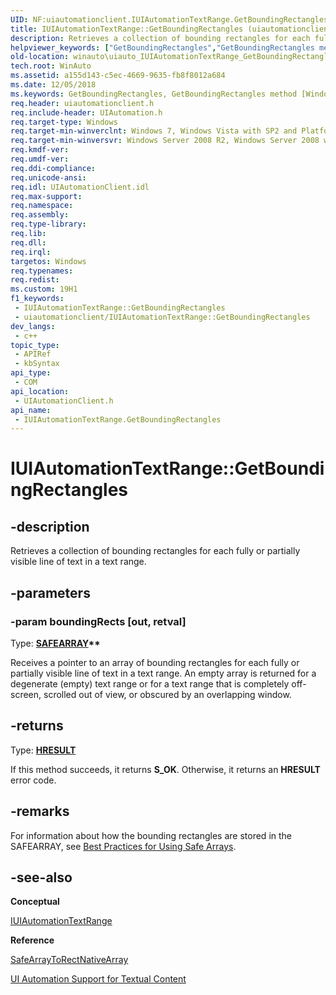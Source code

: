 ```yaml
---
UID: NF:uiautomationclient.IUIAutomationTextRange.GetBoundingRectangles
title: IUIAutomationTextRange::GetBoundingRectangles (uiautomationclient.h)
description: Retrieves a collection of bounding rectangles for each fully or partially visible line of text in a text range.
helpviewer_keywords: ["GetBoundingRectangles","GetBoundingRectangles method [Windows Accessibility]","GetBoundingRectangles method [Windows Accessibility]","IUIAutomationTextRange interface","IUIAutomationTextRange interface [Windows Accessibility]","GetBoundingRectangles method","IUIAutomationTextRange.GetBoundingRectangles","IUIAutomationTextRange::GetBoundingRectangles","uiauto.uiauto_IUIAutomationTextRange_GetBoundingRectangles","uiauto_IUIAutomationTextRange_GetBoundingRectangles","uiautomationclient/IUIAutomationTextRange::GetBoundingRectangles","winauto.uiauto_IUIAutomationTextRange_GetBoundingRectangles"]
old-location: winauto\uiauto_IUIAutomationTextRange_GetBoundingRectangles.htm
tech.root: WinAuto
ms.assetid: a155d143-c5ec-4669-9635-fb8f8012a684
ms.date: 12/05/2018
ms.keywords: GetBoundingRectangles, GetBoundingRectangles method [Windows Accessibility], GetBoundingRectangles method [Windows Accessibility],IUIAutomationTextRange interface, IUIAutomationTextRange interface [Windows Accessibility],GetBoundingRectangles method, IUIAutomationTextRange.GetBoundingRectangles, IUIAutomationTextRange::GetBoundingRectangles, uiauto.uiauto_IUIAutomationTextRange_GetBoundingRectangles, uiauto_IUIAutomationTextRange_GetBoundingRectangles, uiautomationclient/IUIAutomationTextRange::GetBoundingRectangles, winauto.uiauto_IUIAutomationTextRange_GetBoundingRectangles
req.header: uiautomationclient.h
req.include-header: UIAutomation.h
req.target-type: Windows
req.target-min-winverclnt: Windows 7, Windows Vista with SP2 and Platform Update for Windows Vista, Windows XP with SP3 and Platform Update for Windows Vista [desktop apps only]
req.target-min-winversvr: Windows Server 2008 R2, Windows Server 2008 with SP2 and Platform Update for Windows Server 2008, Windows Server 2003 with SP2 and Platform Update for Windows Server 2008 [desktop apps only]
req.kmdf-ver: 
req.umdf-ver: 
req.ddi-compliance: 
req.unicode-ansi: 
req.idl: UIAutomationClient.idl
req.max-support: 
req.namespace: 
req.assembly: 
req.type-library: 
req.lib: 
req.dll: 
req.irql: 
targetos: Windows
req.typenames: 
req.redist: 
ms.custom: 19H1
f1_keywords:
 - IUIAutomationTextRange::GetBoundingRectangles
 - uiautomationclient/IUIAutomationTextRange::GetBoundingRectangles
dev_langs:
 - c++
topic_type:
 - APIRef
 - kbSyntax
api_type:
 - COM
api_location:
 - UIAutomationClient.h
api_name:
 - IUIAutomationTextRange.GetBoundingRectangles
---
```


# IUIAutomationTextRange::GetBoundingRectangles


## -description

Retrieves a collection of bounding rectangles for each fully or partially visible line of text in a text range.

## -parameters

### -param boundingRects [out, retval]

Type: <b><a href="/windows/win32/api/oaidl/ns-oaidl-safearray">SAFEARRAY</a>**</b>

Receives a pointer to an array of bounding rectangles for each fully or partially visible line of text in a text range. An empty array is returned for a degenerate (empty) text range or for a text range that is  completely off-screen, scrolled out of view, or obscured by an overlapping window.

## -returns

Type: <b><a href="/windows/desktop/WinProg/windows-data-types">HRESULT</a></b>

If this method succeeds, it returns <b>S_OK</b>. Otherwise, it returns an <b>HRESULT</b> error code.

## -remarks

For information about how the bounding rectangles are stored in the SAFEARRAY, see <a href="/windows/desktop/WinAuto/uiauto-workingwithsafearrays">Best Practices for Using Safe Arrays</a>.

## -see-also

<b>Conceptual</b>



<a href="/windows/desktop/api/uiautomationclient/nn-uiautomationclient-iuiautomationtextrange">IUIAutomationTextRange</a>



<b>Reference</b>



<a href="/windows/desktop/api/uiautomationclient/nf-uiautomationclient-iuiautomation-safearraytorectnativearray">SafeArrayToRectNativeArray</a>



<a href="/windows/desktop/WinAuto/uiauto-ui-automation-textpattern-overview">UI Automation Support for Textual Content</a>